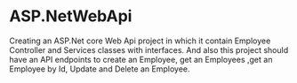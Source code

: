 # ASP.NetWebApi
Creating an ASP.Net core Web Api project in which it contain Employee Controller and Services classes with interfaces. And also this project should have an API endpoints to create an Employee, get an Employees ,get an Employee by Id, Update and Delete an Employee.
